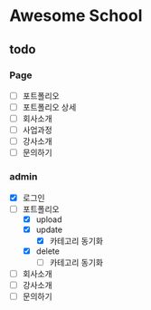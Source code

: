 # Awesome School

## todo

### Page

- [ ] 포트폴리오
- [ ] 포트폴리오 상세
- [ ] 회사소개
- [ ] 사업과정
- [ ] 강사소개
- [ ] 문의하기

### admin

- [x] 로그인
- [ ] 포트폴리오
  - [x] upload
  - [x] update
    - [x] 카테고리 동기화
  - [x] delete
    - [ ] 카테고리 동기화
- [ ] 회사소개
- [ ] 강사소개
- [ ] 문의하기

